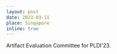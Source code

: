 ```yaml
---
layout: post
date: 2023-03-11
place: Singapore
inline: true
---
```


Artifact Evaluation Committee for PLDI'23.